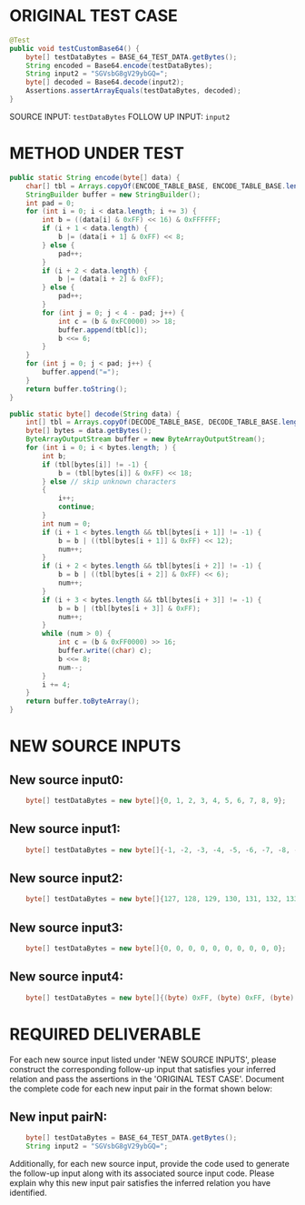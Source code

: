 # ORIGINAL TEST CASE
```java
@Test
public void testCustomBase64() {
    byte[] testDataBytes = BASE_64_TEST_DATA.getBytes();
    String encoded = Base64.encode(testDataBytes);
    String input2 = "SGVsbG8gV29ybGQ=";
    byte[] decoded = Base64.decode(input2);
    Assertions.assertArrayEquals(testDataBytes, decoded);
}

```
SOURCE INPUT: `testDataBytes`
FOLLOW UP INPUT: `input2`


# METHOD UNDER TEST
```java
public static String encode(byte[] data) {
    char[] tbl = Arrays.copyOf(ENCODE_TABLE_BASE, ENCODE_TABLE_BASE.length);
    StringBuilder buffer = new StringBuilder();
    int pad = 0;
    for (int i = 0; i < data.length; i += 3) {
        int b = ((data[i] & 0xFF) << 16) & 0xFFFFFF;
        if (i + 1 < data.length) {
            b |= (data[i + 1] & 0xFF) << 8;
        } else {
            pad++;
        }
        if (i + 2 < data.length) {
            b |= (data[i + 2] & 0xFF);
        } else {
            pad++;
        }
        for (int j = 0; j < 4 - pad; j++) {
            int c = (b & 0xFC0000) >> 18;
            buffer.append(tbl[c]);
            b <<= 6;
        }
    }
    for (int j = 0; j < pad; j++) {
        buffer.append("=");
    }
    return buffer.toString();
}

public static byte[] decode(String data) {
    int[] tbl = Arrays.copyOf(DECODE_TABLE_BASE, DECODE_TABLE_BASE.length);
    byte[] bytes = data.getBytes();
    ByteArrayOutputStream buffer = new ByteArrayOutputStream();
    for (int i = 0; i < bytes.length; ) {
        int b;
        if (tbl[bytes[i]] != -1) {
            b = (tbl[bytes[i]] & 0xFF) << 18;
        } else // skip unknown characters
        {
            i++;
            continue;
        }
        int num = 0;
        if (i + 1 < bytes.length && tbl[bytes[i + 1]] != -1) {
            b = b | ((tbl[bytes[i + 1]] & 0xFF) << 12);
            num++;
        }
        if (i + 2 < bytes.length && tbl[bytes[i + 2]] != -1) {
            b = b | ((tbl[bytes[i + 2]] & 0xFF) << 6);
            num++;
        }
        if (i + 3 < bytes.length && tbl[bytes[i + 3]] != -1) {
            b = b | (tbl[bytes[i + 3]] & 0xFF);
            num++;
        }
        while (num > 0) {
            int c = (b & 0xFF0000) >> 16;
            buffer.write((char) c);
            b <<= 8;
            num--;
        }
        i += 4;
    }
    return buffer.toByteArray();
}

```


# NEW SOURCE INPUTS
## New source input0:
```java
    byte[] testDataBytes = new byte[]{0, 1, 2, 3, 4, 5, 6, 7, 8, 9};
```

## New source input1:
```java
    byte[] testDataBytes = new byte[]{-1, -2, -3, -4, -5, -6, -7, -8, -9, -10};
```

## New source input2:
```java
    byte[] testDataBytes = new byte[]{127, 128, 129, 130, 131, 132, 133, 134, 135, 136};
```

## New source input3:
```java
    byte[] testDataBytes = new byte[]{0, 0, 0, 0, 0, 0, 0, 0, 0, 0};
```

## New source input4:
```java
    byte[] testDataBytes = new byte[]{(byte) 0xFF, (byte) 0xFF, (byte) 0xFF, (byte) 0xFF, (byte) 0xFF, (byte) 0xFF, (byte) 0xFF, (byte) 0xFF, (byte) 0xFF, (byte) 0xFF};
```



# REQUIRED DELIVERABLE
For each new source input listed under 'NEW SOURCE INPUTS', please construct the corresponding follow-up input that satisfies your inferred relation and pass the assertions in the 'ORIGINAL TEST CASE'. Document the complete code for each new input pair in the format shown below:
## New input pairN:
```java
    byte[] testDataBytes = BASE_64_TEST_DATA.getBytes();
    String input2 = "SGVsbG8gV29ybGQ=";
```

Additionally, for each new source input, provide the code used to generate the follow-up input along with its associated source input code. Please explain why this new input pair satisfies the inferred relation you have identified.